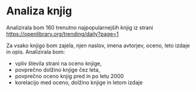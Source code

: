 # Analiza knjig
Analizirala bom 160 trenutno najpopularnejših knjig iz strani https://openlibrary.org/trending/daily?page=1

Za vsako knjigo bom zajela, njen naslov, imena avtorjev, oceno, leto izdaje in opis.
Analizirala bom:
- vpliv števila strani na oceno knjige,
- povprečno dolžino knjige čez leta,
- povprečno oceno knjig pred in po letu 2000
- korelacijo med oceno, dolžino knjige in letom izdaje
